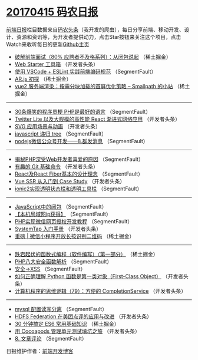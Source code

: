 # [20170415 码农日报](15.md)

[前端日报](https://qdkfweb.cn/c/news)栏目数据来自[码农头条](https://toutiao.qdkfweb.cn/)（我开发的爬虫），每日分享前端、移动开发、设计、资源和资讯等，为开发者提供动力，点击Star按钮来关注这个项目，点击Watch来收听每日的更新[Github主页](https://github.com/kujian/frontendDaily)
* [破解前端面试（80% 应聘者不及格系列）：从闭包说起](https://toutiao.qdkfweb.cn/34715.html) （稀土掘金）
* [Web Starter 工具箱](https://toutiao.qdkfweb.cn/34758.html) （开发者头条）
* [使用 VSCode + ESLint 实践前端编码规范](https://toutiao.qdkfweb.cn/34739.html) （SegmentFault）
* [AR.js 初探](https://toutiao.qdkfweb.cn/34716.html) （稀土掘金）
* [vue2 服务端渲染：按需分块加载的首屏优化策略 &#8211; Smallpath 的小站](https://toutiao.qdkfweb.cn/34717.html) （稀土掘金）

***
* [30条爆笑的程序员梗 PHP是最好的语言](https://toutiao.qdkfweb.cn/34734.html) （SegmentFault）
* [Twitter Lite 以及大规模的高性能 React 渐进式网络应用](https://toutiao.qdkfweb.cn/34757.html) （开发者头条）
* [SVG 应用场景与动画](https://toutiao.qdkfweb.cn/34759.html) （开发者头条）
* [javascript 递归 tree](https://toutiao.qdkfweb.cn/34730.html) （SegmentFault）
* [nodejs微信公众号开发——8.群发消息](https://toutiao.qdkfweb.cn/34731.html) （SegmentFault）

***
* [揭秘PHP深受Web开发者喜爱的原因](https://toutiao.qdkfweb.cn/34733.html) （SegmentFault）
* [有趣的 Git 基础命令](https://toutiao.qdkfweb.cn/34745.html) （开发者头条）
* [React及React Fiber基本的设计理念](https://toutiao.qdkfweb.cn/34726.html) （SegmentFault）
* [Vue SSR 从入门到 Case Study](https://toutiao.qdkfweb.cn/34748.html) （开发者头条）
* [ionic2实现透明状态栏和透明工具栏](https://toutiao.qdkfweb.cn/34728.html) （SegmentFault）

***
* [JavaScript中的闭包](https://toutiao.qdkfweb.cn/34729.html) （SegmentFault）
* [【本机局域网ip获得】](https://toutiao.qdkfweb.cn/34741.html) （SegmentFault）
* [PHP实现微信网页授权开发教程](https://toutiao.qdkfweb.cn/34742.html) （SegmentFault）
* [SystemTap 入门手册](https://toutiao.qdkfweb.cn/34755.html) （开发者头条）
* [重磅 | 微信小程序开放长按识别二维码](https://toutiao.qdkfweb.cn/34718.html) （稀土掘金）

***
* [跌宕起伏的函数式编程（软件编写）（第一部分）](https://toutiao.qdkfweb.cn/34719.html) （稀土掘金）
* [PHP八大安全函数解析](https://toutiao.qdkfweb.cn/34737.html) （SegmentFault）
* [安全-&gt;XSS](https://toutiao.qdkfweb.cn/34738.html) （SegmentFault）
* [如何正确理解 Python 函数是第一类对象（First-Class Object）](https://toutiao.qdkfweb.cn/34760.html) （开发者头条）
* [计算机程序的思维逻辑（79）：方便的 CompletionService](https://toutiao.qdkfweb.cn/34761.html) （开发者头条）

***
* [mysql  配置读写分离](https://toutiao.qdkfweb.cn/34740.html) （SegmentFault）
* [HDFS Federation 在美团点评的应用与改进](https://toutiao.qdkfweb.cn/34762.html) （开发者头条）
* [30 分钟搞定 ES6 常用基础知识](https://toutiao.qdkfweb.cn/34714.html) （稀土掘金）
* [用 Cocoapods 管理单元测试填坑之旅](https://toutiao.qdkfweb.cn/34763.html) （开发者头条）
* [8. 文章评论](https://toutiao.qdkfweb.cn/34743.html) （SegmentFault）

日报维护作者：[前端开发博客](https://qdkfweb.cn/) 